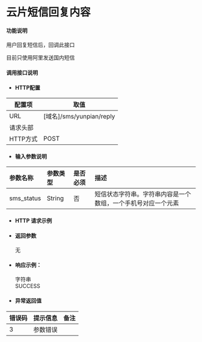 # 云片短信回复内容

#### 功能说明

用户回复短信后，回调此接口

目前只使用阿里发送国内短信

#### 调用接口说明

* #### HTTP配置

| 配置项 | 取值 |
| --- | --- |
| URL | \[域名\]/sms/yunpian/reply |
| 请求头部 |  |
| HTTP方式 | POST |

* #### 输入参数说明

| 参数名称 | 参数类型 | 是否必须 | 描述 |
| :--- | :--- | :--- | :--- |
| sms\_status | String | 否 | 短信状态字符串。字符串内容是一个数组，一个手机号对应一个元素 |

* #### HTTP 请求示例

* #### 返回参数

  无

* #### 响应示例：

  字符串  
  SUCCESS

* #### 异常返回值

| 错误码 | 提示信息 | 备注 |
| :--- | :--- | :--- |
| 3 | 参数错误 |  |



